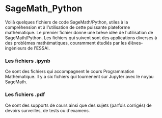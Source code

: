# SageMath_Python

Voilà quelques fichiers de code SageMath/Python, utiles à la compréhension et à l'utilisation de cette puissante plateforme mathématique. 
Le premier fichier donne une brève idée de l'utilisation de SageMath/Python. Les fichiers qui suivent sont des applications diverses à des problèmes mathématiques, couramment étudiés par les élèves-ingénieurs de l'ESSAI. 

### Les fichiers .ipynb
Ce sont des fichiers qui accompagnent le cours Programmation Mathématique. Il y a six fichiers qui tournenent sur Jupyter avec le noyau SageMath.

### Les fichiers .pdf 
Ce sont des supports de cours ainsi que des sujets (parfois corrigés) de devoirs surveillés, de tests ou d'examens. 
